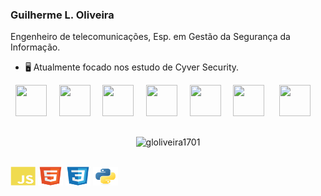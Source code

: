 ### Guilherme L. Oliveira
Engenheiro de telecomunicações, Esp. em Gestão da Segurança da Informação. 

- 🖥️ Atualmente focado nos estudo de Cyver Security.

<div style="display: inline">
  &nbsp;&nbsp;<img width='50' height='50' src="https://cdn.jsdelivr.net/gh/devicons/devicon/icons/python/python-original.svg" />&nbsp;&nbsp;
  &nbsp;&nbsp;<img width='50' height='50' src="https://cdn.jsdelivr.net/gh/devicons/devicon@latest/icons/javascript/javascript-original.svg" />&nbsp;&nbsp;
  &nbsp;&nbsp;<img width='50' height='50' src="https://cdn.jsdelivr.net/gh/devicons/devicon@latest/icons/html5/html5-original.svg" />&nbsp;&nbsp;
  &nbsp;&nbsp;<img width='50' height='50' src="https://cdn.jsdelivr.net/gh/devicons/devicon@latest/icons/css3/css3-original.svg" />&nbsp;&nbsp;
  &nbsp;&nbsp;<img width='50' height='50' src="https://cdn.jsdelivr.net/gh/devicons/devicon@latest/icons/django/django-plain-wordmark.svg" />&nbsp;&nbsp;
  &nbsp;&nbsp;<img width='50' height='50' src="https://cdn.jsdelivr.net/gh/devicons/devicon@latest/icons/linux/linux-original.svg" />&nbsp;&nbsp;&nbsp;
  &nbsp;&nbsp;<img width='50' height='50' src="https://cdn.jsdelivr.net/gh/devicons/devicon@latest/icons/amazonwebservices/amazonwebservices-original-wordmark.svg" />&nbsp;&nbsp;&nbsp;

 
</div> 

##

<p align="center"> <img src="https://github-readme-stats.vercel.app/api?username=gloliveira1701&show_icons=true&theme=gotham" alt="gloliveira1701" />

<div style="display: inline_block"><br>
  <img align="center" alt="Glo-Js" height="30" width="40" src="https://raw.githubusercontent.com/devicons/devicon/master/icons/javascript/javascript-plain.svg">
  <img align="center" alt="Rafa-HTML" height="30" width="40" src="https://raw.githubusercontent.com/devicons/devicon/master/icons/html5/html5-original.svg">
  <img align="center" alt="Rafa-CSS" height="30" width="40" src="https://raw.githubusercontent.com/devicons/devicon/master/icons/css3/css3-original.svg">
  <img align="center" alt="Rafa-Python" height="30" width="40" src="https://raw.githubusercontent.com/devicons/devicon/master/icons/python/python-original.svg">
</div>
  
